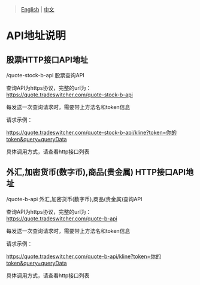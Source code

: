 > [English](./api_address_description.md) | [中文](./api_address_description_cn.md)

# API地址说明

## 股票HTTP接口API地址
/quote-stock-b-api    股票查询API<br/>

查询API为https协议，完整的url为：<br/>https://quote.tradeswitcher.com/quote-stock-b-api<br/>

每发送一次查询请求时，需要带上方法名和token信息<br/>

请求示例：<br/>

https://quote.tradeswitcher.com/quote-stock-b-api/kline?token=你的token&query=queryData<br/>

具体调用方式，请查看http接口列表<br/>

## 外汇,加密货币(数字币),商品(贵金属) HTTP接口API地址
/quote-b-api 外汇,加密货币(数字币),商品(贵金属)查询API<br/>

查询API为https协议，完整的url为：<br/>https://quote.tradeswitcher.com/quote-b-api<br/>

每发送一次查询请求时，需要带上方法名和token信息<br/>

请求示例：<br/>

https://quote.tradeswitcher.com/quote-b-api/kline?token=你的token&query=queryData<br/>

具体调用方式，请查看http接口列表<br/>